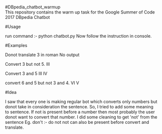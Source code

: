 #DBpedia_chatbot_warmup  
This repository contains the warm up task for the Google Summer of Code 2017 DBpedia Chatbot  

#Usage

run command :- python chatbot.py
Now follow the instruction in console.

#Examples

Donot translate 3 in roman
No output

Convert 3 but not 5.
III

Convert 3 and 5
III IV

convert 6 and 5 but not 3 and 4.
VI V

#Idea

I saw that every one is making regular bot which converts only numbers but donot take in consideration the sentence. So, I tried to add some meaning to sentence.
If not is present before a number then most probably the user donot want to convert that number.
I did some cleaning to get 'not' from the sentence Eg. don't :- do not
not can also be present before convert and translate.
